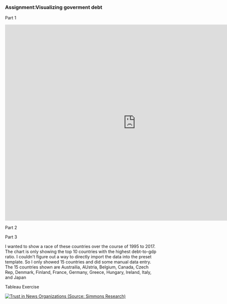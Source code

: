 ### Assignment:Visualizing goverment debt
Part 1

<iframe src="https://data.oecd.org/chart/7aXS" width="860" height="645" style="border: 0" mozallowfullscreen="true" webkitallowfullscreen="true" allowfullscreen="true"><a href="https://data.oecd.org/chart/7aXS" target="_blank">OECD Chart: General government debt, Total, % of GDP, Annual, 2019</a></iframe>

Part 2

<div class="flourish-embed flourish-chart" data-src="visualisation/14928192"><script src="https://public.flourish.studio/resources/embed.js"></script></div>

Part 3

<div class="flourish-embed flourish-bar-chart-race" data-src="visualisation/14928571"><script src="https://public.flourish.studio/resources/embed.js"></script></div>

I wanted to show a race of these countries over the course of 1995 to 2017. The chart is only showing the top 10 countries with the highest debt-to-gdp ratio. I couldn't figure out a way to directly import the data into the preset template. So I only showed 15 countries and did some manual data entry. The 15 countries shown are Austrailia, AUstria, Belgium, Canada, Czech Rep, Denmark, Finland, France, Germany, Greece, Hungary, Ireland, Italy, and Japan

Tableau Exercise

<div class='tableauPlaceholder' id='viz1694528190128' style='position: relative'><noscript><a href='#'><img alt='Trust in News Organizations (Source: Simmons Research) ' src='https:&#47;&#47;public.tableau.com&#47;static&#47;images&#47;Pr&#47;Practice2_16945281818510&#47;Sheet1&#47;1_rss.png' style='border: none' /></a></noscript><object class='tableauViz'  style='display:none;'><param name='host_url' value='https%3A%2F%2Fpublic.tableau.com%2F' /> <param name='embed_code_version' value='3' /> <param name='site_root' value='' /><param name='name' value='Practice2_16945281818510&#47;Sheet1' /><param name='tabs' value='no' /><param name='toolbar' value='yes' /><param name='static_image' value='https:&#47;&#47;public.tableau.com&#47;static&#47;images&#47;Pr&#47;Practice2_16945281818510&#47;Sheet1&#47;1.png' /> <param name='animate_transition' value='yes' /><param name='display_static_image' value='yes' /><param name='display_spinner' value='yes' /><param name='display_overlay' value='yes' /><param name='display_count' value='yes' /><param name='language' value='en-US' /><param name='filter' value='publish=yes' /></object></div>                
<script type='text/javascript'>                    
  var divElement = document.getElementById('viz1694528190128');                    
  var vizElement = divElement.getElementsByTagName('object')[0];                    
  vizElement.style.width='100%';vizElement.style.height=(divElement.offsetWidth*0.75)+'px';                    
  var scriptElement = document.createElement('script');                    
  scriptElement.src = 'https://public.tableau.com/javascripts/api/viz_v1.js';                    
  vizElement.parentNode.insertBefore(scriptElement, vizElement);                
</script>
